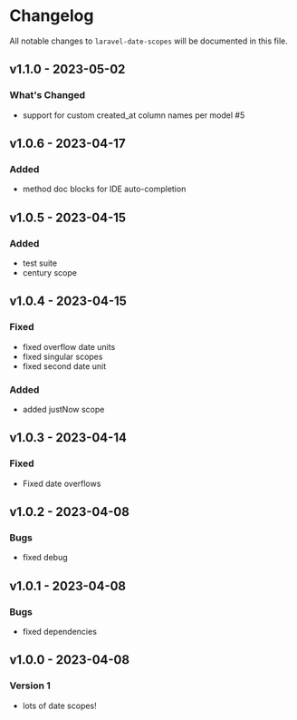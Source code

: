 # Changelog

All notable changes to `laravel-date-scopes` will be documented in this file.

## v1.1.0 - 2023-05-02

### What's Changed

- support for custom created_at column names per model #5

## v1.0.6 - 2023-04-17

### Added

- method doc blocks for IDE auto-completion

## v1.0.5 - 2023-04-15

### Added

- test suite
- century scope

## v1.0.4 - 2023-04-15

### Fixed

- fixed overflow date units
- fixed singular scopes
- fixed second date unit

### Added

- added justNow scope

## v1.0.3 - 2023-04-14

### Fixed

- Fixed date overflows

## v1.0.2 - 2023-04-08

### Bugs

- fixed debug

## v1.0.1 - 2023-04-08

### Bugs

- fixed dependencies

## v1.0.0 - 2023-04-08

### Version 1

- lots of date scopes!
